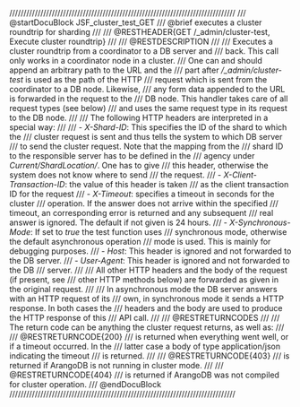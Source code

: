 ////////////////////////////////////////////////////////////////////////////////
/// @startDocuBlock JSF_cluster_test_GET
/// @brief executes a cluster roundtrip for sharding
///
/// @RESTHEADER{GET /_admin/cluster-test, Execute cluster roundtrip}
///
/// @RESTDESCRIPTION
///
/// Executes a cluster roundtrip from a coordinator to a DB server and
/// back. This call only works in a coordinator node in a cluster.
/// One can and should append an arbitrary path to the URL and the
/// part after */_admin/cluster-test* is used as the path of the HTTP
/// request which is sent from the coordinator to a DB node. Likewise,
/// any form data appended to the URL is forwarded in the request to the
/// DB node. This handler takes care of all request types (see below)
/// and uses the same request type in its request to the DB node.
///
/// The following HTTP headers are interpreted in a special way:
///
///   - *X-Shard-ID*: This specifies the ID of the shard to which the
///     cluster request is sent and thus tells the system to which DB server
///     to send the cluster request. Note that the mapping from the
///     shard ID to the responsible server has to be defined in the
///     agency under *Current/ShardLocation/<shardID>*. One has to give
///     this header, otherwise the system does not know where to send
///     the request.
///   - *X-Client-Transaction-ID*: the value of this header is taken
///     as the client transaction ID for the request
///   - *X-Timeout*: specifies a timeout in seconds for the cluster
///     operation. If the answer does not arrive within the specified
///     timeout, an corresponding error is returned and any subsequent
///     real answer is ignored. The default if not given is 24 hours.
///   - *X-Synchronous-Mode*: If set to *true* the test function uses
///     synchronous mode, otherwise the default asynchronous operation
///     mode is used. This is mainly for debugging purposes.
///   - *Host*: This header is ignored and not forwarded to the DB server.
///   - *User-Agent*: This header is ignored and not forwarded to the DB
///     server.
///
/// All other HTTP headers and the body of the request (if present, see
/// other HTTP methods below) are forwarded as given in the original request.
///
/// In asynchronous mode the DB server answers with an HTTP request of its
/// own, in synchronous mode it sends a HTTP response. In both cases the
/// headers and the body are used to produce the HTTP response of this
/// API call.
///
/// @RESTRETURNCODES
///
/// The return code can be anything the cluster request returns, as well as:
///
/// @RESTRETURNCODE{200}
/// is returned when everything went well, or if a timeout occurred. In the
/// latter case a body of type application/json indicating the timeout
/// is returned.
///
/// @RESTRETURNCODE{403}
/// is returned if ArangoDB is not running in cluster mode.
///
/// @RESTRETURNCODE{404}
/// is returned if ArangoDB was not compiled for cluster operation.
/// @endDocuBlock
////////////////////////////////////////////////////////////////////////////////